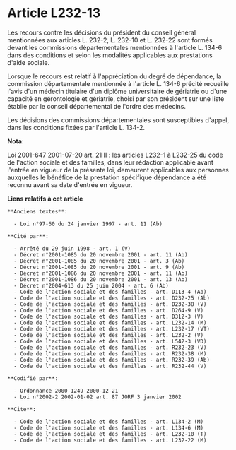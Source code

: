 # Article L232-13

Les recours contre les décisions du président du conseil général mentionnées aux articles L. 232-2, L. 232-10 et L. 232-22
sont formés devant les commissions départementales mentionnées à l'article L. 134-6 dans des conditions et selon les
modalités applicables aux prestations d'aide sociale.

Lorsque le recours est relatif à l'appréciation du degré de dépendance, la commission départementale mentionnée à l'article
L. 134-6 précité recueille l'avis d'un médecin titulaire d'un diplôme universitaire de gériatrie ou d'une capacité en
gérontologie et gériatrie, choisi par son président sur une liste établie par le conseil départemental de l'ordre des
médecins.

Les décisions des commissions départementales sont susceptibles d'appel, dans les conditions fixées par l'article L. 134-2.

**Nota:**

Loi 2001-647 2001-07-20 art. 21 II : les articles L232-1 à L232-25 du code de l'action sociale et des familles, dans leur
rédaction applicable avant l'entrée en vigueur de la présente loi, demeurent applicables aux personnes auxquelles le bénéfice
de la prestation spécifique dépendance a été reconnu avant sa date d'entrée en vigueur.

**Liens relatifs à cet article**

	**Anciens textes**:

	  - Loi n°97-60 du 24 janvier 1997 - art. 11 (Ab)

	**Cité par**:

	  - Arrêté du 29 juin 1998 - art. 1 (V)
	  - Décret n°2001-1085 du 20 novembre 2001 - art. 11 (Ab)
	  - Décret n°2001-1085 du 20 novembre 2001 - art. 3 (Ab)
	  - Décret n°2001-1085 du 20 novembre 2001 - art. 9 (Ab)
	  - Décret n°2001-1086 du 20 novembre 2001 - art. 11 (Ab)
	  - Décret n°2001-1086 du 20 novembre 2001 - art. 13 (Ab)
	  - Décret n°2004-613 du 25 juin 2004 - art. 6 (Ab)
	  - Code de l'action sociale et des familles - art. D113-4 (Ab)
	  - Code de l'action sociale et des familles - art. D232-25 (Ab)
	  - Code de l'action sociale et des familles - art. D232-38 (V)
	  - Code de l'action sociale et des familles - art. D264-9 (V)
	  - Code de l'action sociale et des familles - art. D312-3 (V)
	  - Code de l'action sociale et des familles - art. L232-14 (M)
	  - Code de l'action sociale et des familles - art. L232-17 (VT)
	  - Code de l'action sociale et des familles - art. L232-2 (V)
	  - Code de l'action sociale et des familles - art. L542-3 (VD)
	  - Code de l'action sociale et des familles - art. R232-23 (V)
	  - Code de l'action sociale et des familles - art. R232-38 (M)
	  - Code de l'action sociale et des familles - art. R232-39 (Ab)
	  - Code de l'action sociale et des familles - art. R232-44 (V)

	**Codifié par**:

	  - Ordonnance 2000-1249 2000-12-21
	  - Loi n°2002-2 2002-01-02 art. 87 JORF 3 janvier 2002

	**Cite**:

	  - Code de l'action sociale et des familles - art. L134-2 (M)
	  - Code de l'action sociale et des familles - art. L134-6 (M)
	  - Code de l'action sociale et des familles - art. L232-10 (T)
	  - Code de l'action sociale et des familles - art. L232-22 (M)

